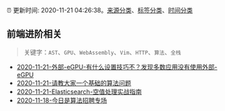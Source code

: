 :alarm_clock: 更新时间: 2020-11-21 04:26:38。[来源分类](../README.md)、[标签分类](../TAGS.md)、[时间分类](../TIMELINE.md)

## 前端进阶相关


> 关键字：`AST`、`GPU`、`WebAssembly`、`Vim`、`HTTP`、`算法`、`全栈`



- [2020-11-21-外部-eGPU-有什么设置技巧不？发现多数应用没有使用外部-eGPU](https://www.v2ex.com/t/727794) 
- [2020-11-21-请教大家一个基础的算法问题](https://www.v2ex.com/t/727779) 
- [2020-11-21-Elasticsearch-空值处理实战指南](https://toutiao.io/k/057haec) 
- [2020-11-18-今日是算法招聘专场](https://sec.thief.one/article_content?a_id=11a37aaac41175c552954884edc3bb3d) 